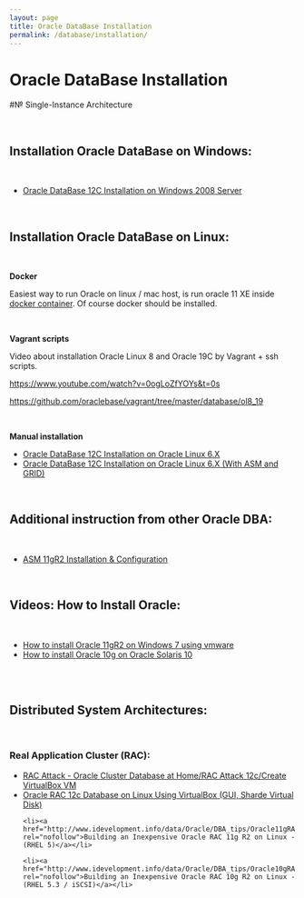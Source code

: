```yaml
---
layout: page
title: Oracle DataBase Installation
permalink: /database/installation/
---
```


# Oracle DataBase Installation

#№ Single-Instance Architecture

<br/>

## Installation Oracle DataBase on Windows:

<br/>

<ul>
	<li><a href="/database/installation/single-instance/simple/windows/2008/oracle/12.1/">Oracle DataBase 12C Installation on Windows 2008 Server</a></li>
</ul>

<br/>

## Installation Oracle DataBase on Linux:

<br/>

**Docker**

Easiest way to run Oracle on linux / mac host, is run oracle 11 XE inside <a href="/docker/xe/">docker container</a>. Of course docker should be installed.

<br/>

**Vagrant scripts**

Video about installation Oracle Linux 8 and Oracle 19C by Vagrant + ssh scripts. 

https://www.youtube.com/watch?v=0ogLoZfYOYs&t=0s

https://github.com/oraclebase/vagrant/tree/master/database/ol8_19


<br/>

**Manual installation**

<ul>
    <!-- <li><a href="/database/installation/single-instance/simple/linux/7.4/oracle/12.2/">Oracle DataBase 12C Installation on Oracle Linux 6.X</a></li> -->
	<li><a href="/database/installation/single-instance/simple/linux/6.7/oracle/12.1/">Oracle DataBase 12C Installation on Oracle Linux 6.X</a></li>
	<li><a href="/database/installation/single/asm/linux/6.7/oracle/12.1/">Oracle DataBase 12C Installation on Oracle Linux 6.X (With ASM and GRID)</a></li>

</ul>

<br/>

## Additional instruction from other Oracle DBA:

<br/>

<ul>
	<li><a href="http://www.scribd.com/fullscreen/76670992?access_key=key-1i65ejvnkmk2b4810nao">ASM 11gR2 Installation & Configuration</a></li>
</ul>

<br/>

## Videos: How to Install Oracle:

<br/>

<ul>
	<li><a href="http://vimeo.com/15590578">How to install Oracle 11gR2 on Windows 7 using vmware</a></li>
	<li><a href="http://vimeo.com/17254090">How to install Oracle 10g on Oracle Solaris 10</a></li>

</ul>

<br/><br/>

## Distributed System Architectures:

<br/>

### Real Application Cluster (RAC):

<ul>
	<li><a href="https://en.wikibooks.org/wiki/RAC_Attack_-_Oracle_Cluster_Database_at_Home/RAC_Attack_12c/Create_VirtualBox_VM" rel="nofollow">RAC Attack - Oracle Cluster Database at Home/RAC Attack 12c/Create VirtualBox VM</a></li>

  <li><a href="http://www.lab128.com/rac12_installation_using_vb/article_text.html" rel="nofollow">Oracle RAC 12c Database on Linux Using VirtualBox (GUI, Sharde Virtual Disk)</a></li>

	<li><a href="http://www.idevelopment.info/data/Oracle/DBA_tips/Oracle11gRAC/CLUSTER_12.shtml" rel="nofollow">Building an Inexpensive Oracle RAC 11g R2 on Linux - (RHEL 5)</a></li>

	<li><a href="http://www.idevelopment.info/data/Oracle/DBA_tips/Oracle10gRAC/CLUSTER_12.shtml" rel="nofollow">Building an Inexpensive Oracle RAC 10g R2 on Linux - (RHEL 5.3 / iSCSI)</a></li>

</ul>
